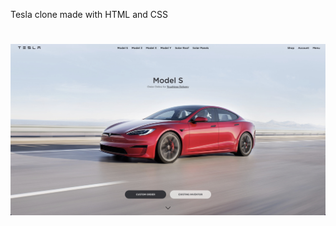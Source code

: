 Tesla clone made with HTML and CSS

<h1 align="center">
  <img align="center" src="https://github.com/Eduardosbk/tesla-home-clone/blob/main/tesla.png">
</h1>
